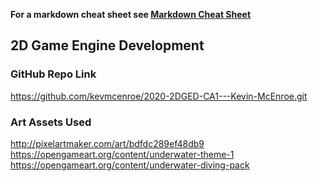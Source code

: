 **For a markdown cheat sheet see [Markdown Cheat Sheet](https://www.markdownguide.org/cheat-sheet/)**

## 2D Game Engine Development

### GitHub Repo Link
https://github.com/kevmcenroe/2020-2DGED-CA1---Kevin-McEnroe.git

### Art Assets Used
http://pixelartmaker.com/art/bdfdc289ef48db9
https://opengameart.org/content/underwater-theme-1
https://opengameart.org/content/underwater-diving-pack
